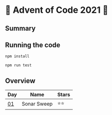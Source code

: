 # 🎄 Advent of Code 2021 🎄

## Summary

## Running the code

```sh
npm install
```

```sh
npm run test
```

## Overview

| Day                                       | Name        | Stars |
| ----------------------------------------- | ----------- | ----- |
| [01](https://adventofcode.com/2021/day/1) | Sonar Sweep | ⭐⭐  |
